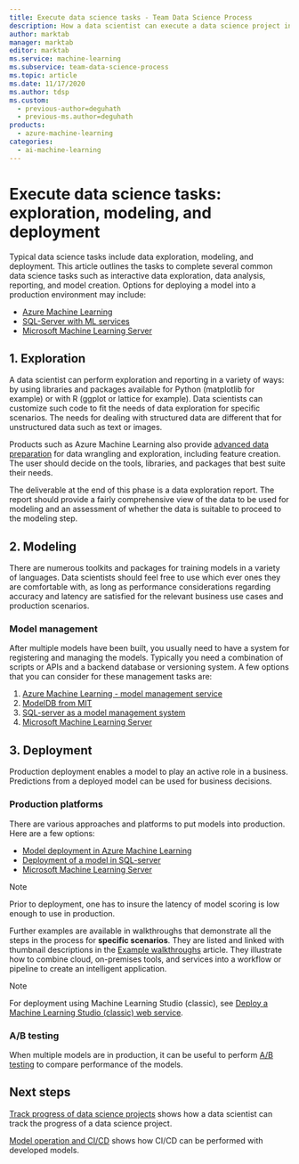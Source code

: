 ```yaml
---
title: Execute data science tasks - Team Data Science Process
description: How a data scientist can execute a data science project in a trackable, version controlled, and collaborative way.
author: marktab
manager: marktab
editor: marktab
ms.service: machine-learning
ms.subservice: team-data-science-process
ms.topic: article
ms.date: 11/17/2020
ms.author: tdsp
ms.custom:
  - previous-author=deguhath
  - previous-ms.author=deguhath
products:
  - azure-machine-learning
categories:
  - ai-machine-learning
---
```



# Execute data science tasks: exploration, modeling, and deployment

Typical data science tasks include data exploration, modeling, and deployment. This article outlines the tasks to complete several common data science tasks such as interactive data exploration, data analysis, reporting, and model creation. Options for deploying a model into a production environment may include:

- [Azure Machine Learning](/azure/machine-learning/)
- [SQL-Server with ML services](/sql/advanced-analytics/r/r-services)
- [Microsoft Machine Learning Server](/machine-learning-server/what-is-machine-learning-server)


## 1. <a name='DataQualityReportUtility-1'></a> Exploration 

A data scientist can perform exploration and reporting in a variety of ways: by using libraries and packages available for Python (matplotlib for example) or with R (ggplot or lattice for example). Data scientists can customize such code to fit the needs of data exploration for specific scenarios. The needs for dealing with structured data are different that for unstructured data such as text or images. 

Products such as Azure Machine Learning also provide [advanced data preparation](/azure/machine-learning/how-to-create-register-datasets) for data wrangling and exploration, including feature creation. The user should decide on the tools, libraries, and packages that best suite their needs. 

The deliverable at the end of this phase is a data exploration report. The report should provide a fairly comprehensive view of the data to be used for modeling and an assessment of whether the data is suitable to proceed to the modeling step. 

## 2. <a name='ModelingUtility-2'></a> Modeling

There are numerous toolkits and packages for training models in a variety of languages. Data scientists should feel free to use which ever ones they are comfortable with, as long as performance considerations regarding accuracy and latency are satisfied for the relevant business use cases and production scenarios.

### Model management
After multiple models have been built, you usually need to have a system for registering and managing the models. Typically you need a combination of scripts or APIs and a backend database or versioning system. A few options that you can consider for these management tasks are:

1. [Azure Machine Learning - model management service](/azure/machine-learning/)
2. [ModelDB from MIT](https://people.csail.mit.edu/mvartak/papers/modeldb-hilda.pdf) 
3. [SQL-server as a model management system](https://blogs.technet.microsoft.com/dataplatforminsider/2016/10/17/sql-server-as-a-machine-learning-model-management-system/)
4. [Microsoft Machine Learning Server](/sql/advanced-analytics/r/r-server-standalone)

## 3. <a name='Deployment-3'></a> Deployment

Production deployment enables a model to play an active role in a business. Predictions from a deployed model can be used for business decisions.

### Production platforms
There are various approaches and platforms to put models into production. Here are a few options:


- [Model deployment in Azure Machine Learning](/azure/machine-learning/how-to-deploy-and-where)
- [Deployment of a model in SQL-server](/sql/advanced-analytics/tutorials/sqldev-py6-operationalize-the-model)
- [Microsoft Machine Learning Server](/sql/advanced-analytics/r/r-server-standalone)

> [!NOTE]
> Prior to deployment, one has to insure the latency of model scoring is low enough to use in production.
>
>

Further examples are available in walkthroughs that demonstrate all the steps in the process for **specific scenarios**. They are listed and linked with thumbnail descriptions in the [Example walkthroughs](walkthroughs.md) article. They illustrate how to combine cloud, on-premises tools, and services into a workflow or pipeline to create an intelligent application.

> [!NOTE]
> For deployment using Machine Learning Studio (classic), see [Deploy a Machine Learning Studio (classic) web service](/azure/machine-learning/classic/deploy-a-machine-learning-web-service).
>
>

### A/B testing
When multiple models are in production, it can be useful to perform [A/B testing](https://en.wikipedia.org/wiki/A/B_testing) to compare performance of the models. 


## Next steps

[Track progress of data science projects](track-progress.md) shows how a data scientist can track the progress of a data science project.

[Model operation and CI/CD](ci-cd-flask.md) shows how CI/CD can be performed with developed models.
